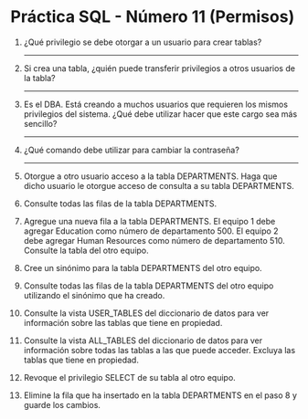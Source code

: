 # Práctica SQL - Número 11 (Permisos)

1.	¿Qué privilegio se debe otorgar a un usuario para crear tablas?
	_____________________________________________________________________
2.	Si crea una tabla, ¿quién puede transferir privilegios a otros usuarios de la tabla?
	_____________________________________________________________________
3.	Es el DBA. Está creando a muchos usuarios que requieren los mismos privilegios del sistema. 	¿Qué debe utilizar hacer que este cargo sea más sencillo?
	_____________________________________________________________________
4.	¿Qué comando debe utilizar para cambiar la contraseña?
	_____________________________________________________________________
5.	Otorgue a otro usuario acceso a la tabla DEPARTMENTS. Haga que dicho usuario le otorgue acceso de consulta a su tabla DEPARTMENTS.

6. 	Consulte todas las filas de la tabla DEPARTMENTS. 

7.	Agregue una nueva fila a la tabla DEPARTMENTS. El equipo 1 debe agregar Education como	número de departamento 500. El equipo 2 debe agregar Human Resources como número de departamento 510. Consulte la tabla del otro equipo.

8.	Cree un sinónimo para la tabla DEPARTMENTS del otro equipo.  

9.	Consulte todas las filas de la tabla DEPARTMENTS del otro equipo utilizando el sinónimo que ha creado.

10.	Consulte la vista USER_TABLES del diccionario de datos para ver información sobre las tablas que tiene en propiedad. 

11.	Consulte la vista ALL_TABLES del diccionario de datos para ver información sobre todas las tablas a las que puede acceder. Excluya las tablas que tiene en propiedad.

12.	Revoque el privilegio SELECT de su tabla al otro equipo.

13.	Elimine la fila que ha insertado en la tabla DEPARTMENTS en el paso 8 y guarde los cambios. 

	   

